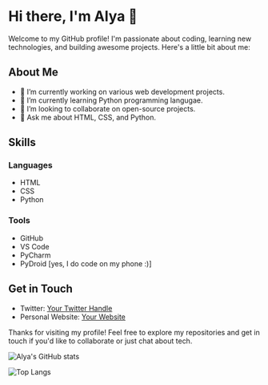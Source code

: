 # Hi there, I'm Alya 👋

Welcome to my GitHub profile! I'm passionate about coding, learning new technologies, and building awesome projects. Here's a little bit about me:

## About Me

- 🔭 I’m currently working on various web development projects.
- 🌱 I’m currently learning Python programming langugae.
- 👯 I’m looking to collaborate on open-source projects.
- 💬 Ask me about HTML, CSS, and Python.

## Skills

### Languages

- HTML
- CSS
- Python

### Tools

- GitHub
- VS Code
- PyCharm
- PyDroid [yes, I do code on my phone :)]

## Get in Touch

- Twitter: [Your Twitter Handle]()
- Personal Website: [Your Website]()

Thanks for visiting my profile! Feel free to explore my repositories and get in touch if you'd like to collaborate or just chat about tech.

![Alya's GitHub stats](https://github-readme-stats.vercel.app/api?username=Alya109&show_icons=true&theme=radical)

![Top Langs](https://github-readme-stats.vercel.app/api/top-langs/?username=Alya109&layout=compact&theme=radical)
